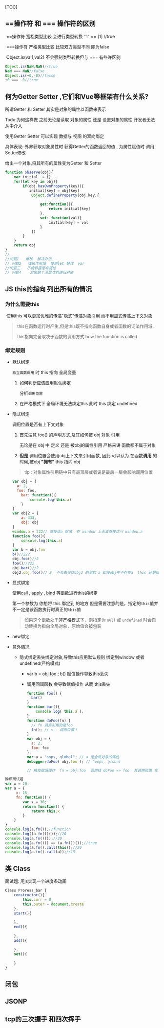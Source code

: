 [TOC]

##  \==操作符 和  \=== 操作符的区别

​	==操作符  宽松类型比较   会进行类型转换 "1" == [1] //true

​	===操作符  严格类型比较   比较双方类型不同 即为false

​      Object.is(val1,val2) 不会强制类型转换但与  === 有些许区别

```js
Object.is(NaN,NaN)//true
NaN === NaN//false
Object.is(+0,-0)//false
+0 === -0//true
```



##  何为Getter Setter  ,它们和Vue等框架有什么关系?

所谓Getter 和 Setter  其实是对象的属性以函数来表示

Todo:为何这样做   之前无论是读取 对象的属性  还是 设置对象的属性   开发者无法从中介入

使用Getter Setter  可以实现  数据与 视图 的双向绑定

具体表现: 外界获取对象属性时   获得Getter的函数返回的值 ,   为属性赋值时  调用Setter修改



给出一个对象,将其所有的属性变为Getter 和 Setter

```js
function observe(obj){
 	var initial  = {}
    for(let key in obj){
        if(obj.hasOwnProperty(key)){
           initial[key] = obj[key]
            Object.defineProperty(obj,key,{
                
                get:function(){
                    return initial[key]
                },
                set: function(val){
                    initial[key] = val
                } 
            })
        }
    }
	return obj
}
//
//问题1   爆栈  解决办法
// 问题2   块级作用域  使用let 替代  var
//问题三   不能暴露原有属性 
// 问题4    对象是个深层次的递归对象
```

## JS  this的指向  列出所有的情况

### 为什么需要this

​		使用this  可以更加优雅的传递"隐式"传递对象引用 而不用显式传递上下文对象

> this在函数运行时产生,但是this既不指向函数自身或者函数的词法作用域.
>
> this指向完全取决于函数的调用方式 how the function is called

### 绑定规则

- 默认绑定

  `独立函数调用`  时   this 指向 全局变量

  1. 如何判断应该应用默认绑定

     分析`调用位置`

  2. 在严格模式下  全局环境无法绑定this  此时 this 绑定 undefined

- 隐式绑定

  调用位置是否有上下文对象

  1. 首先注意  foo() 的声明方式,及其如何被 obj 对象  引用

     无论是在 obj 中  定义  还是  被obj的属性引用   严格来讲  函数都不属于对象

  2. **但是**  调用位置会使用obj上下文来引用函数,  因此 可以认为 在函数**调用** 的时候,被obj **"拥有"**   this 指向 obj

  > tip :   对象属性引用链中只有最顶层或者说是最后一层会影响调用位置  



  ```js
  var obj = {
  	a: 2,
  	foo: foo,
      bar: function(){
          console.log(this.a)
      } 
  }
  var obj2 = {
      a: 333,
      obj: obj
  }
  window.a = 222// 直接给a 赋值  在 window 上无法直接访问 window.a
  function foo(){
      console.log(this.a)
  }
  var b = obj.foo
  b()//222
  obj.foo()//2
  foo()//222
  obj.bar()//2
  obj2.obj.foo()// 2  不会去寻找obj2 的里的 a 即便obj中不存在a  this 还是指向obj  但其值为undefined
  ```

- 显式绑定

  使用[call](https://developer.mozilla.org/zh-CN/docs/Web/JavaScript/Reference/Global_Objects/Function/call) , [apply](https://developer.mozilla.org/zh-CN/docs/Web/JavaScript/Reference/Global_Objects/Function/apply) ,  [bind](https://developer.mozilla.org/zh-CN/docs/Web/JavaScript/Reference/Global_Objects/Function/bind) 等函数进行this的绑定

  第一个参数为   你想将  this 绑定到 的地方 但是需要注意的是，指定的`this`值并不一定是该函数执行时真正的`this`值

  > 如果这个函数处于[非严格模式](https://developer.mozilla.org/zh-CN/docs/Web/JavaScript/Reference/Strict_mode)下，则指定为 `null` 或 `undefined` 时会自动替换为指向全局对象，原始值会被包装

- new绑定




- 意外情况

  - 隐式绑定丢失绑定对象,导致this应用默认规则 绑定到window  或者 undefined(严格模式)

    - var b = obj.foo ; b() 赋值操作导致this丢失

    - 调用回调函数 会导致赋值操作   从而  this丢失

      ```js
      function foo() {
      	bar()
      }
      function bar(){
          console.log( this.a );
      }
      function doFoo(fn) {
      	// fn 其实引用的是foo
      	fn(); // <-- 调用位置！
      }
      var obj = {
      	a: 2,
      	foo: foo
      };
      var a = "oops, global"; // a 是全局对象的属性
      debugger;doFoo( obj.foo ); // "oops, global  
      
      // 触发赋值操作  fn = obj.foo  调用栈 doFoo => foo  其调用位置 在 doFoo  独立调用没有附带上下文  
      ```


```js
腾讯面试题
var x = 20;
var a = {
 	 x: 15,
	 fn: function() {
 		var x = 30;
 		return function() {
  			return this.x
 		}	
 	}
}
console.log(a.fn());//function
console.log((a.fn())());//20
console.log(a.fn()());//20
console.log(a.fn()() == (a.fn())());//true
console.log(a.fn().call(this));//20
console.log(a.fn().call(a));//15
```



## 类 Class

面试题:  用js实现一个进度条动画

```js
Class Proress_bar {
    constructor(){
        this.curr = 0
        this.outer = document.create
    },
    start(){
        
    },
    end(){
            
    },
    add(){
            
    },
    set(){
            
    }
}
```





## 闭包







## JSONP





## tcp的三次握手 和四次挥手